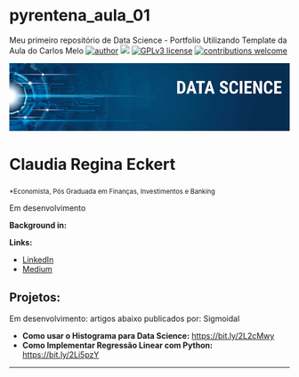 # pyrentena_aula_01
Meu primeiro repositório de Data Science - Portfolio
Utilizando Template da Aula do Carlos Melo
[![author](https://img.shields.io/badge/author-carlosfab-red.svg)](https://www.linkedin.com/in/carlosfab) [![](https://img.shields.io/badge/python-3.7+-blue.svg)](https://www.python.org/downloads/release/python-365/) [![GPLv3 license](https://img.shields.io/badge/License-GPLv3-blue.svg)](http://perso.crans.org/besson/LICENSE.html) [![contributions welcome](https://img.shields.io/badge/contributions-welcome-brightgreen.svg?style=flat)](https://github.com/carlosfab/data_science/issues)

<p align="center">
  <img src="banner.png" >
</p>

# Claudia Regina Eckert
<sub>*Economista, Pós Graduada em Finanças, Investimentos e Banking

Em desenvolvimento

**Background in:** 

**Links:**
* [LinkedIn](https://www.linkedin.com/in/claudiareginaeckertfinanceiro)
* [Medium](https://www.medium.com)


## Projetos:
Em desenvolvimento: artigos abaixo publicados por: Sigmoidal

* **Como usar o Histograma para Data Science:** https://bit.ly/2L2cMwy
* **Como Implementar Regressão Linear com Python:** https://bit.ly/2Li5pzY


---


